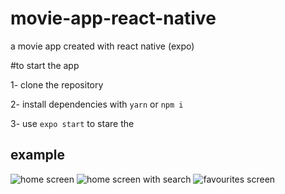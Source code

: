 # movie-app-react-native
a movie app created with react native (expo) 


#to start the app

1- clone the repository

2- install dependencies with `yarn` or `npm i`

3- use `expo start` to stare the


## example
![home screen](https://e.top4top.io/p_1835s65n71.jpg)
![home screen with search](https://f.top4top.io/p_1835035td1.jpg)
![favourites screen](https://d.top4top.io/p_1835txhqw1.jpg)
